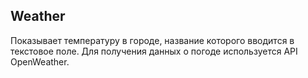 ## Weather

Показывает температуру в городе, название которого вводится в текстовое поле.
Для получения данных о погоде используется API OpenWeather.
